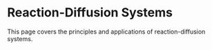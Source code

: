# Reaction-Diffusion Systems

This page covers the principles and applications of reaction-diffusion systems.

